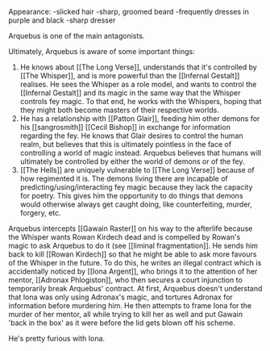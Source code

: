 Appearance:
-slicked hair
-sharp, groomed beard
-frequently dresses in purple and black 
-sharp dresser

Arquebus is one of the main antagonists.

Ultimately, Arquebus is aware of some important things:

1. He knows about [[The Long Verse]], understands that it's controlled by [[The Whisper]], and is more powerful than the [[Infernal Gestalt]] realises. He sees the Whisper as a role model, and wants to control the [[Infernal Gestalt]] and its magic in the same way that the Whisper controls fey magic. To that end, he works with the Whispers, hoping that they might both become masters of their respective worlds.
2. He has a relationship with [[Patton Glair]], feeding him other demons for his [[sangrosmith]] [[Cecil Bishop]] in exchange for information regarding the fey. He knows that Glair desires to control the human realm, but believes that this is ultimately pointless in the face of controlling a world of magic instead. Arquebus believes that humans will ultimately be controlled by either the world of demons or of the fey.
3. [[The Hells]] are uniquely vulnerable to [[The Long Verse]] because of how regimented it is. The demons living there are incapable of predicting/using/interacting fey magic because they lack the capacity for poetry. This gives him the opportunity to do things that demons would otherwise always get caught doing, like counterfeiting, murder, forgery, etc.

Arquebus intercepts [[Gawain Raster]] on his way to the afterlife because the Whisper wants Rowan Kirdech dead and is compelled by Rowan's magic to ask Arquebus to do it (see [[liminal fragmentation]]. He sends him back to kill [[Rowan Kirdech]] so that he might be able to ask more favours of the Whisper in the future. To do this, he writes an illegal contract which is accidentally noticed by [[Iona Argent]], who brings it to the attention of her mentor, [[Adronax Phlogiston]], who then secures a court injunction to temporarily break Arquebus' contract. At first, Arquebus doesn't understand that Iona was only using Adronax's magic, and tortures Adronax for information before murdering him. He then attempts to frame Iona for the murder of her mentor, all while trying to kill her as well and put Gawain 'back in the box' as it were before the lid gets blown off his scheme.

He's pretty furious with Iona.

